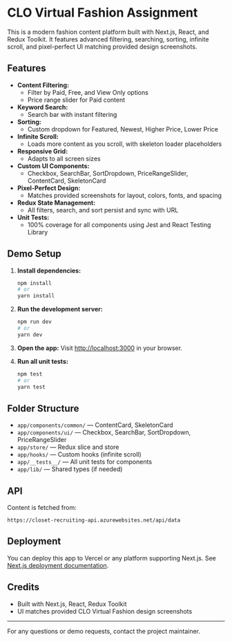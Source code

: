 
# CLO Virtual Fashion Assignment

This is a modern fashion content platform built with Next.js, React, and Redux Toolkit. It features advanced filtering, searching, sorting, infinite scroll, and pixel-perfect UI matching provided design screenshots.

## Features

- **Content Filtering:**
	- Filter by Paid, Free, and View Only options
	- Price range slider for Paid content
- **Keyword Search:**
	- Search bar with instant filtering
- **Sorting:**
	- Custom dropdown for Featured, Newest, Higher Price, Lower Price
- **Infinite Scroll:**
	- Loads more content as you scroll, with skeleton loader placeholders
- **Responsive Grid:**
	- Adapts to all screen sizes
- **Custom UI Components:**
	- Checkbox, SearchBar, SortDropdown, PriceRangeSlider, ContentCard, SkeletonCard
- **Pixel-Perfect Design:**
	- Matches provided screenshots for layout, colors, fonts, and spacing
- **Redux State Management:**
	- All filters, search, and sort persist and sync with URL
- **Unit Tests:**
	- 100% coverage for all components using Jest and React Testing Library

## Demo Setup

1. **Install dependencies:**
	 ```bash
	 npm install
	 # or
	 yarn install
	 ```

2. **Run the development server:**
	 ```bash
	 npm run dev
	 # or
	 yarn dev
	 ```

3. **Open the app:**
	 Visit [http://localhost:3000](http://localhost:3000) in your browser.

4. **Run all unit tests:**
	 ```bash
	 npm test
	 # or
	 yarn test
	 ```

## Folder Structure

- `app/components/common/` — ContentCard, SkeletonCard
- `app/components/ui/` — Checkbox, SearchBar, SortDropdown, PriceRangeSlider
- `app/store/` — Redux slice and store
- `app/hooks/` — Custom hooks (infinite scroll)
- `app/__tests__/` — All unit tests for components
- `app/lib/` — Shared types (if needed)

## API

Content is fetched from:
```
https://closet-recruiting-api.azurewebsites.net/api/data
```

## Deployment

You can deploy this app to Vercel or any platform supporting Next.js. See [Next.js deployment documentation](https://nextjs.org/docs/app/building-your-application/deploying).

## Credits

- Built with Next.js, React, Redux Toolkit
- UI matches provided CLO Virtual Fashion design screenshots

---
For any questions or demo requests, contact the project maintainer.

